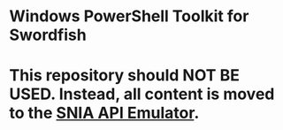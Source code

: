# Windows PowerShell Toolkit for Swordfish
# This repository should NOT BE USED. Instead, all content is moved to the [SNIA API Emulator]([https://github.com/SNIA/Swordfish-API-Emulator](https://github.com/SNIA/Swordfish-Powershell-Toolkit)). 

